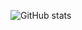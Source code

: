 ![GitHub stats](https://github-readme-stats.vercel.app/api?username=cmalagacode&show_icons=true&theme=ambient_gradient)

